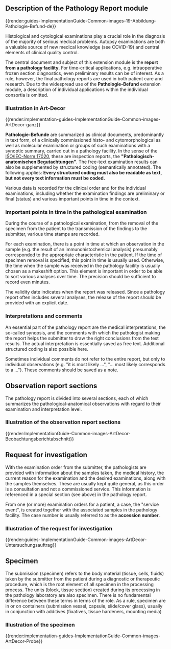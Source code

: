 ## Description of the Pathology Report module

{{render:guides-ImplementationGuide-Common-images-19-Abbildung-Pathologie-Befund-de}}

Histological and cytological examinations play a crucial role in the diagnosis of the majority of serious medical problems. Autopsy examinations are both a valuable source of new medical knowledge (see COVID-19) and central elements of clinical quality control.

The central document and subject of this extension module is the **report from a pathology facility**. For time-critical applications, e.g. intraoperative frozen section diagnostics, even preliminary results can be of interest. As a rule, however, the final pathology reports are used in both patient care and research. Due to the widespread use of the **Pathologie-Befund** extension module, a description of individual applications within the individual consortia is omitted.

### Illustration in Art-Decor

{{render:implementation-guides-ImplementationGuide-Common-images-ArtDecor-ganz}}

**Pathologie-Befunde** are summarized as clinical documents, predominantly in text form, of a clinically commissioned histo- and cytomorphological as well as molecular examination or groups of such examinations with a synoptic summary, carried out in a pathology facility. In the sense of the [ISO/IEC-Norm 17020](https://www.din.de/de/mitwirken/normenausschuesse/nqsz/veroeffentlichungen/wdc-beuth:din21:146320816), these are inspection reports, the **"Pathologisch-anatomischen Begutachtungen"**. The free-text examination results can also be supplemented by structured coding (semantically annotated). The following applies: **Every structured coding must also be readable as text, but not every text information must be coded.**

Various data is recorded for the clinical order and for the individual examinations, including whether the examination findings are preliminary or final (status) and various important points in time in the context.

### Important points in time in the pathological examination

During the course of a pathological examination, from the removal of the specimen from the patient to the transmission of the findings to the submitter, various time stamps are recorded.

For each examination, there is a point in time at which an observation in the sample (e.g. the result of an immunohistochemical analysis) presumably corresponded to the appropriate characteristic in the patient. If the time of specimen removal is specified, this point in time is usually used. Otherwise, the time when the sample was received in the pathology facility is usually chosen as a makeshift option. This element is important in order to be able to sort various analyses over time. The precision should be sufficient to record even minutes.

The validity date indicates when the report was released. Since a pathology report often includes several analyses, the release of the report should be provided with an explicit date.

### Interpretations and comments

An essential part of the pathology report are the medical interpretations, the so-called synopsis, and the comments with which the pathologist making the report helps the submitter to draw the right conclusions from the test results. The actual interpretation is essentially saved as free text. Additional structured coding is also possible here.

Sometimes individual comments do not refer to the entire report, but only to individual observations (e.g. "it is most likely ...", "... most likely corresponds to a ..."). These comments should be saved as a note.

## Observation report sections

The pathology report is divided into several sections, each of which summarizes the pathological-anatomical observations with regard to their examination and interpretation level.

### Illustration of the observation report sections 

{{render:ImplementationGuide-Common-images-ArtDecor-Beobachtungsberichtabschnitt}}

## Request for investigation

With the examination order from the submitter, the pathologists are provided with information about the samples taken, the medical history, the current reason for the examination and the desired examinations, along with the samples themselves. These are usually kept quite general, as this order is a consultation and not a commissioned service. This information is referenced in a special section (see above) in the pathology report.

From one (or more) examination orders for a patient, a case, the "service event", is created together with the associated samples in the pathology facility. The case number is usually referred to as the **accession number**.

### Illustration of the request for investigation

{{render:guides-ImplementationGuide-Common-images-ArtDecor-Untersuchungsauftrag}}


## Specimen

The submission (specimen) refers to the body material (tissue, cells, fluids) taken by the submitter from the patient during a diagnostic or therapeutic procedure, which is the root element of all specimen in the processing process. The units (block, tissue section) created during its processing in the pathology laboratory are also specimen. There is no fundamental difference between these terms in terms of the role. As a rule, specimen are in or on containers (submission vessel, capsule, slide/cover glass), usually in conjunction with additives (fixatives, tissue hardeners, mounting media)

### Illustration of the specimen 

{{render:implementation-guides-ImplementationGuide-Common-images-ArtDecor-Probe}}
